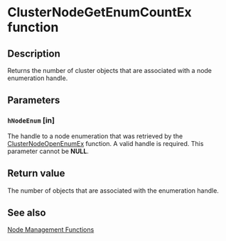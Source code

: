# ClusterNodeGetEnumCountEx function

## Description

Returns the number of
cluster objects that are associated with a
node enumeration handle.

## Parameters

### `hNodeEnum` [in]

The handle to a node enumeration that was retrieved by the [ClusterNodeOpenEnumEx](https://learn.microsoft.com/windows/desktop/api/clusapi/nf-clusapi-clusternodeopenenumex) function. A valid handle is required. This parameter cannot be **NULL**.

## Return value

The number of objects that are associated with the enumeration handle.

## See also

[Node Management Functions](https://learn.microsoft.com/previous-versions/windows/desktop/mscs/node-management-functions)